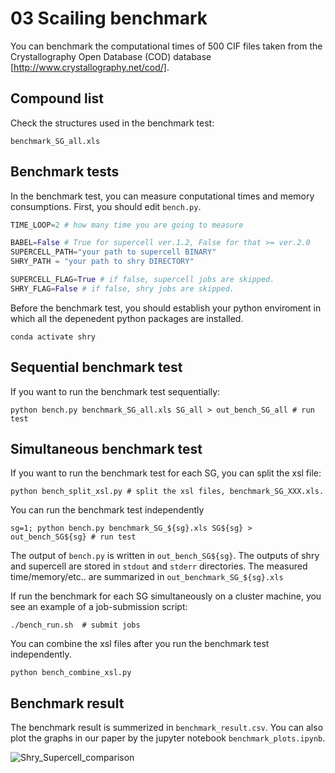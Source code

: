 # 03 Scailing benchmark
You can benchmark the computational times of 500 CIF files taken from the Crystallography Open Database (COD) database [http://www.crystallography.net/cod/].

## Compound list
Check the structures used in the benchmark test:

``benchmark_SG_all.xls``

## Benchmark tests

In the benchmark test, you can measure conputational times and memory consumptions. First, you should edit ``bench.py``.

```pyhthon:bench.py
TIME_LOOP=2 # how many time you are going to measure

BABEL=False # True for supercell ver.1.2, False for that >= ver.2.0
SUPERCELL_PATH="your path to supercell BINARY"
SHRY_PATH = "your path to shry DIRECTORY"

SUPERCELL_FLAG=True # if false, supercell jobs are skipped.
SHRY_FLAG=False # if false, shry jobs are skipped.
```

Before the benchmark test, you should establish your python enviroment in which all the depenedent python packages are installed.

```bash:
conda activate shry
```

## Sequential benchmark test

If you want to run the benchmark test sequentially:

```bash:
python bench.py benchmark_SG_all.xls SG_all > out_bench_SG_all # run test
```

## Simultaneous benchmark test

If you want to run the benchmark test for each SG, you can split the xsl file:

```bash:
python bench_split_xsl.py # split the xsl files, benchmark_SG_XXX.xls.
```

You can run the benchmark test independently

```bash:
sg=1; python bench.py benchmark_SG_${sg}.xls SG${sg} > out_bench_SG${sg} # run test
```

The output of ``bench.py`` is written in ``out_bench_SG${sg}``. The outputs of shry and supercell are stored in ``stdout`` and ``stderr`` directories. The measured time/memory/etc.. are summarized in ``out_benchmark_SG_${sg}.xls``

If run the benchmark for each SG simultaneously on a cluster machine, you see an example of a job-submission script:

```bash:
./bench_run.sh  # submit jobs
```

You can combine the xsl files after you run the benchmark test independently.

```bash:
python bench_combine_xsl.py  
```

## Benchmark result
The benchmark result is summerized in ``benchmark_result.csv``. 
You can also plot the graphs in our paper by the jupyter notebook ``benchmark_plots.ipynb``.

![Shry_Supercell_comparison](shry_supercell_absolute_timings.png) 
